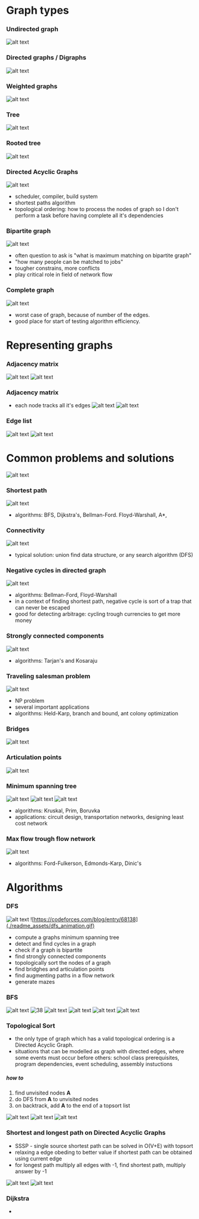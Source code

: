# Graph types

### Undirected graph

![alt text](./readme_assets/screenshot_000.png)

### Directed graphs / Digraphs

![alt text](./readme_assets/screenshot_001.png)

### Weighted graphs

![alt text](./readme_assets/screenshot_002.png)

### Tree

![alt text](./readme_assets/screenshot_003.png)

### Rooted tree

![alt text](./readme_assets/screenshot_004.png)

### Directed Acyclic Graphs

![alt text](./readme_assets/screenshot_005.png)

- scheduler, compiler, build system
- shortest paths algorithm
- topological ordering: how to process the nodes of graph so I don't perform a task before having complete all it's dependencies

### Bipartite graph

![alt text](./readme_assets/screenshot_006.png)

- often question to ask is "what is maximum matching on bipartite graph"
- "how many people can be matched to jobs"
- tougher constrains, more conflicts
- play critical role in field of network flow

### Complete graph

![alt text](./readme_assets/screenshot_007.png)

- worst case of graph, because of number of the edges.
- good place for start of testing algorithm efficiency.

# Representing graphs

### Adjacency matrix

![alt text](./readme_assets/screenshot_008.png)
![alt text](./readme_assets/screenshot_009.png)

### Adjacency matrix

- each node tracks all it's edges
  ![alt text](./readme_assets/screenshot_010.png)
  ![alt text](./readme_assets/screenshot_011.png)

### Edge list

![alt text](./readme_assets/screenshot_012.png)
![alt text](./readme_assets/screenshot_013.png)

# Common problems and solutions

![alt text](./readme_assets/screenshot_014.png)

### Shortest path

![alt text](./readme_assets/screenshot_015.png)

- algorithms: BFS, Dijkstra's, Bellman-Ford. Floyd-Warshall, A\*,

### Connectivity

![alt text](./readme_assets/screenshot_016.png)

- typical solution: union find data structure, or any search algorithm (DFS)

### Negative cycles in directed graph

![alt text](./readme_assets/screenshot_017.png)

- algorithms: Bellman-Ford, Floyd-Warshall
- in a context of finding shortest path, negative cycle is sort of a trap that can never be escaped
- good for detecting arbitrage: cycling trough currencies to get more money

### Strongly connected components

![alt text](./readme_assets/screenshot_018.png)

- algorithms: Tarjan's and Kosaraju

### Traveling salesman problem

![alt text](./readme_assets/screenshot_020.png)

- NP problem
- several important applications
- algorithms: Held-Karp, branch and bound, ant colony optimization

### Bridges

![alt text](./readme_assets/screenshot_019.png)

### Articulation points

![alt text](./readme_assets/screenshot_021.png)

### Minimum spanning tree

![alt text](./readme_assets/screenshot_022.png)
![alt text](./readme_assets/screenshot_023.png)
![alt text](./readme_assets/screenshot_024.png)

- algorithms: Kruskal, Prim, Boruvka
- applications: circuit design, transportation networks, designing least cost network

### Max flow trough flow network

![alt text](./readme_assets/screenshot_025.png)

- algorithms: Ford-Fulkerson, Edmonds-Karp, Dinic's

# Algorithms

### DFS

![alt text](./readme_assets/screenshot_026.png)
![https://codeforces.com/blog/entry/68138](./readme_assets/dfs_animation.gif)

- compute a graphs minimum spanning tree
- detect and find cycles in a graph
- check if a graph is bipartite
- find strongly connected components
- topologically sort the nodes of a graph
- find bridghes and articulation points
- find augmenting paths in a flow network
- generate mazes

### BFS

![alt text](./readme_assets/screenshot_027.png)
![38](./readme_assets/bfs_animation.gif)
![alt text](./readme_assets/screenshot_028.png)
![alt text](./readme_assets/screenshot_029.png)
![alt text](./readme_assets/screenshot_030.png)
![alt text](./readme_assets/screenshot_031.png)

### Topological Sort

- the only type of graph which has a valid topological ordering is a Directed Acyclic Graph.
- situations that can be modelled as graph with directed edges, where some events must occur before others: school class prerequisites, program dependencies, event scheduling, assembly instuctions

##### how to

1. find unvisited nodes **A**
2. do DFS from **A** to unvisited nodes
3. on backtrack, add **A** to the end of a topsort list

![alt text](./readme_assets/screenshot_032.png)
![alt text](./readme_assets/screenshot_033.png)
![alt text](./readme_assets/screenshot_034.png)

### Shortest and longest path on Directed Acyclic Graphs

- SSSP - single source shortest path can be solved in O(V+E) with topsort
- relaxing a edge obeding to better value if shortest path can be obtained using current edge
- for longest path multiply all edges with -1, find shortest path, multiply answer by -1

![alt text](./readme_assets/screenshot_035.png)
![alt text](./readme_assets/screenshot_036.png)

### Dijkstra

-
